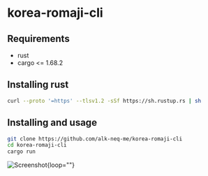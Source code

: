 # korea-romaji-cli


## Requirements
  - rust
  - cargo <= 1.68.2


## Installing rust
```sh
curl --proto '=https' --tlsv1.2 -sSf https://sh.rustup.rs | sh
```


## Installing and usage
```sh
git clone https://github.com/alk-neq-me/korea-romaji-cli
cd korea-romaji-cli
cargo run
```

![Screenshot]("./doc/ss0.gif"){loop=""}
